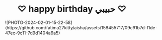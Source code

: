 <html> 
<title> boo </title>
<h1> &nbsp;&nbsp;&nbsp;&nbsp;&nbsp; ♡ happy birthday حبيبي ♡ </h1>
</h1>
![PHOTO-2024-02-01-15-22-58](https://github.com/fatima27kitty/aisha/assets/158455717/09c91b7d-f1de-47ec-9c11-7d9d1404a6a5)

</body>
</html>

